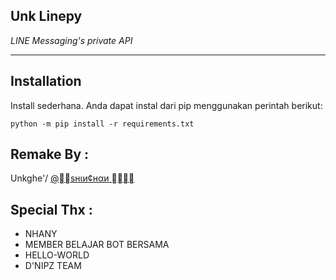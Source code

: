 ## Unk Linepy

*LINE Messaging's private API*

----

## Installation
Install sederhana. Anda dapat instal dari pip menggunakan perintah berikut:

```python -m pip install -r requirements.txt```
## Remake By :
Unkghe'/ [@􀨁􀄬ѕнιи¢нαи 􏿿􀜅􀅔􏿿](line.me/ti/p/~unk87)

##  Special Thx : 
- NHANY
- MEMBER BELAJAR BOT BERSAMA
- HELLO-WORLD
- D'NIPZ TEAM
